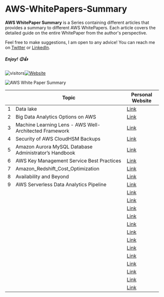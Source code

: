 # AWS-WhitePapers-Summary

**AWS WhitePaper Summary** is a Series containing different articles that provides a summary to different AWS WhitePapers. 
Each article covers the detailed guide on the entire WhitePaper from the author's perspective.

Feel free to make suggestions, I am open to any advice! You can reach me on [Twitter](https://twitter.com/adi_12_modi) or [LinkedIn](https://www.linkedin.com/in/adit-modi-2a4362191/).

##### Enjoy! 😉👍

![visitors](https://visitor-badge.glitch.me/badge?page_id=AditModi/AWS-WhitePapers-Summary)[![Website](https://img.shields.io/website?label=Dev.to&up_message=@aditmodi&url=https%3A%2F%2Fdev.to/aditmodi)](https://dev.to/aditmodi) 

![AWS White Paper Summary](https://user-images.githubusercontent.com/48589838/177525347-0dcf0c42-2a91-48d6-a848-24a8808743cf.jpg)



|               | Topic        | Personal Website | 
| ------------  | ------------ | ---------------- |
|  1 | Data lake |[ Link ]() 
|  2 | Big Data Analytics Options on AWS |[ Link ]() 
|  3 | Machine Learning Lens - AWS Well-Architected Framework |[ Link ]() 
|  4 | Security of AWS CloudHSM Backups |[ Link ]() 
|  5 | Amazon Aurora MySQL Database Administrator’s Handbook |[ Link ]() 
|  6 | AWS Key Management Service Best Practices |[ Link ]() 
|  7 | Amazon_Redshift_Cost_Optimization |[ Link ]() 
|  8 | Availability and Beyond |[ Link ]() 
|  9 | AWS Serverless Data Analytics Pipeline |[ Link ]() 
|  |  |[ Link ]() 
|  |  |[ Link ]() 
|  |  |[ Link ]() 
|  |  |[ Link ]() 
|  |  |[ Link ]() 
|  |  |[ Link ]() 
|  |  |[ Link ]() 
|  |  |[ Link ]() 
|  |  |[ Link ]() 
|  |  |[ Link ]() 
|  |  |[ Link ]() 
|  |  |[ Link ]() 
|  |  |[ Link ]() 
